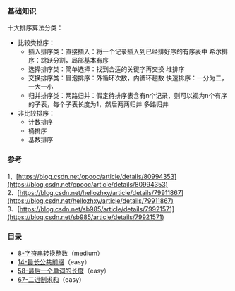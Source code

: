 ### 基础知识

十大排序算法分类：
- 比较类排序：
	- 插入排序类：直接插入：将一个记录插入到已经排好序的有序表中
		    希尔排序：跳跃分割，局部基本有序
	- 选择排序类：简单选择：找到合适的关键字再交换
	            堆排序
	- 交换排序类：冒泡排序：外循环次数，内循环趟数
	            快速排序：一分为二，一大一小
	- 归并排序类：两路归并：假定待排序表含有n个记录，则可以视为n个有序的子表，每个子表长度为1，然后两两归并
	            多路归并
- 非比较排序：
	- 计数排序
	- 桶排序
	- 基数排序

        
### 参考
1、[https://blog.csdn.net/opooc/article/details/80994353](https://blog.csdn.net/opooc/article/details/80994353)<br>
2、[https://blog.csdn.net/hellozhxy/article/details/79911867](https://blog.csdn.net/hellozhxy/article/details/79911867)<br>
3、[https://blog.csdn.net/sb985/article/details/79921571](https://blog.csdn.net/sb985/article/details/79921571)<br>

### 目录

- [8-字符串转换整数](http://uee.me/aX95f)（medium）
- [14-最长公共前缀](http://uee.me/aX95g)（easy）
- [58-最后一个单词的长度](http://uee.me/aX95h)（easy）
- [67-二进制求和](http://uee.me/aX95j)（easy）


